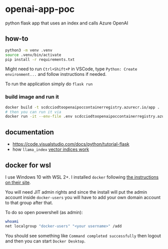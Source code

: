 # openai-app-poc
python flask app that uses an index and calls Azure OpenAI

## how-to

```bash
python3 -m venv .venv
source .venv/bin/activate
pip install -r requirements.txt
```

Might need to run `Ctrl+Shift+P` in VSCode, type `Python: Create environment...` and follow instructions if needed.

To run the application simply do `flask run`

### build image and run it

```bash
docker build -t scdcciodtoopenaipoccontainerregistry.azurecr.io/app .
# then you can run it via 
docker run -it --env-file .env scdcciodtoopenaipoccontainerregistry.azurecr.io/app
```

## documentation

* https://code.visualstudio.com/docs/python/tutorial-flask
* how `llama_index` [vector indices work](https://gpt-index.readthedocs.io/en/latest/guides/primer/index_guide.html#vector-store-index)

## docker for wsl

I use Windows 10 with WSL 2+. I installed `docker` following [the instructions on their site](https://docs.docker.com/desktop/windows/wsl/).

You will need JIT admin rights and since the install will put the admin account inside `docker-users` you will have to add your own domain account to that group after that.

To do so open powershell (as admin):

```bash
whoami
net localgroup "docker-users" "<your username>" /add
```
You should see something like `Command completed successfully` then logout and then you can start `Docker Desktop`.